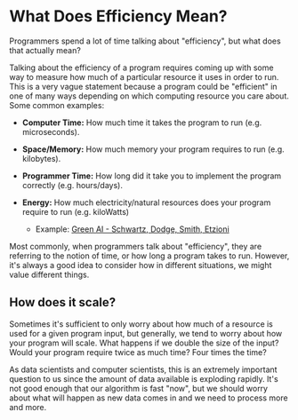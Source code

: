 # What Does Efficiency Mean?

Programmers spend a lot of time talking about "efficiency", but what does that actually mean?  

Talking about the efficiency of a program requires coming up with some way to measure how much of a particular resource it uses in order to run. This is a very vague statement because a program could be "efficient" in one of many ways depending on which computing resource you care about. Some common examples:  

-  **Computer Time:** How much time it takes the program to run (e.g. microseconds).  

-  **Space/Memory:** How much memory your program requires to run (e.g. kilobytes).  

-  **Programmer Time:** How long did it take you to implement the program correctly (e.g. hours/days).  

-  **Energy:** How much electricity/natural resources does your program require to run (e.g. kiloWatts)  

    -  Example: [Green AI - Schwartz, Dodge, Smith, Etzioni](https://arxiv.org/pdf/1907.10597.pdf)   

Most commonly, when programmers talk about "efficiency", they are referring to the notion of time, or how long a program takes to run. However, it's always a good idea to consider how in different situations, we might value different things.  

##  How does it scale?  

Sometimes it's sufficient to only worry about how much of a resource is used for a given program input, but generally, we tend to worry about how your program will scale. What happens if we double the size of the input? Would your program require twice as much time? Four times the time?  

As data scientists and computer scientists, this is an extremely important question to us since the amount of data available is exploding rapidly. It's not good enough that our algorithm is fast "now", but we should worry about what will happen as new data comes in and we need to process more and more.  